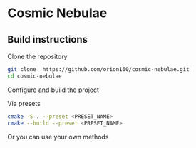# Cosmic Nebulae

## Build instructions

Clone the repository

```bash
git clone  https://github.com/orion160/cosmic-nebulae.git
cd cosmic-nebulae
```

Configure and build the project

Via presets
```bash
cmake -S . --preset <PRESET_NAME>
cmake --build --preset <PRESET_NAME>
```

Or you can use your own methods
